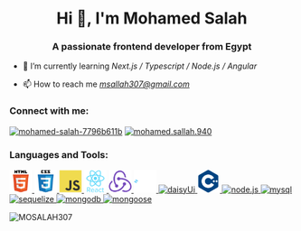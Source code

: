 <h1 align="center">Hi 👋, I'm Mohamed Salah</h1>
<h3 align="center">A passionate frontend developer from Egypt</h3>


- 🌱 I’m currently learning *Next.js / Typescript / Node.js / Angular*

- 📫 How to reach me *msallah307@gmail.com*



<h3 align="left">Connect with me:</h3>
<p align="left">
<a href="https://www.linkedin.com/in/mohamed-salah-7796b611b/" target="blank"><img align="center" src="https://raw.githubusercontent.com/rahuldkjain/github-profile-readme-generator/master/src/images/icons/Social/linked-in-alt.svg" alt="mohamed-salah-7796b611b" height="30" width="40" /></a>
<a href="https://www.facebook.com/mohamed.sallah.940" target="blank"><img align="center" src="https://raw.githubusercontent.com/rahuldkjain/github-profile-readme-generator/master/src/images/icons/Social/facebook.svg" alt="mohamed.sallah.940" height="30" width="40" /></a>
</p>

<h3 align="left">Languages and Tools:</h3>
<p align="left">
    <a href="https://www.w3.org/html/" target="_blank" rel="noreferrer"> <img src="https://raw.githubusercontent.com/devicons/devicon/master/icons/html5/html5-original-wordmark.svg" alt="html5" width="40" height="40"/>
    </a>
    <a href="https://www.w3schools.com/css/" target="_blank" rel="noreferrer"> <img src="https://raw.githubusercontent.com/devicons/devicon/master/icons/css3/css3-original-wordmark.svg" alt="css3" width="40" height="40"/>
    </a> 
    <a href="https://developer.mozilla.org/en-US/docs/Web/JavaScript" target="_blank" rel="noreferrer"> <img src="https://raw.githubusercontent.com/devicons/devicon/master/icons/javascript/javascript-original.svg" alt="javascript" width="40" height="40"/> 
    </a> 
    <a href="https://reactjs.org/" target="_blank" rel="noreferrer"> <img src="https://raw.githubusercontent.com/devicons/devicon/master/icons/react/react-original-wordmark.svg" alt="react" width="40" height="40"/>
    </a>
    <a href="https://redux.js.org" target="_blank" rel="noreferrer"> <img src="https://raw.githubusercontent.com/devicons/devicon/master/icons/redux/redux-original.svg" alt="redux" width="40" height="40"/> 
    </a>
    <a href="https://tailwindcss.com/" target="_blank" rel="noreferrer"> <img src="https://raw.githubusercontent.com/devicons/devicon/55609aa5bd817ff167afce0d965585c92040787a/icons/tailwindcss/tailwindcss-original-wordmark.svg" alt="tailwind" width="40" height="40"/> 
    </a> 
    <a href="https://daisyui.com/" target="_blank" rel="noreferrer"> <img src="https://seeklogo.com/images/D/daisyui-logo-D369F9B1BF-seeklogo.com.png" alt="daisyUi" width="40" height="40"/>
    </a>
    <a href="https://cplusplus.com/" target="_blank" rel="noreferrer"> <img src="https://raw.githubusercontent.com/devicons/devicon/55609aa5bd817ff167afce0d965585c92040787a/icons/cplusplus/cplusplus-plain.svg" alt="cpp" width="40" height="40"/>
    </a>
    <a href="https://nodejs.org/en" target="_blank" rel="noreferrer"> <img src="https://www.svgrepo.com/show/376337/node-js.svg" alt="node.js" width="40" height="40"/>
    </a>
    <a href="https://www.mysql.com/" target="_blank" rel="noreferrer"> <img src="https://www.svgrepo.com/show/303251/mysql-logo.svg" alt="mysql" width="40" height="40"/>
    </a>
    <a href="https://sequelize.org/" target="_blank" rel="noreferrer"> <img src="https://www.svgrepo.com/show/354333/sequelize.svg" alt="sequelize" width="40" height="40"/>
    </a>
    <a href="https://www.mongodb.com/cloud/atlas/lp/try4?utm_source=google&utm_campaign=search_gs_pl_evergreen_atlas_core_prosp-brand_gic-null_emea-eg_ps-all_desktop_eng_lead&utm_term=mongodb%20com&utm_medium=cpc_paid_search&utm_ad=e&utm_ad_campaign_id=12212624392&adgroup=115749716783&cq_cmp=12212624392&gad_source=1&gclid=Cj0KCQiA-62tBhDSARIsAO7twbboibMFmyvPvvEVE0KPkTAINwuTdTAynPkaIPDOprBv9tgJvEwYf6YaAsE7EALw_wcB" target="_blank" rel="noreferrer"> <img src="https://logowik.com/content/uploads/images/mongodb9740.logowik.com.webp" alt="mongodb" width="40" height="40"/>
    </a>
    <a href="https://mongoosejs.com/" target="_blank" rel="noreferrer"> <img src="https://cdn.worldvectorlogo.com/logos/mongoose-1.svg" alt="mongoose" width="40" height="40"/>
    </a>
</p>

<p><img align="center" src="https://github-readme-stats.vercel.app/api/top-langs?username=MOSALAH307&show_icons=true&locale=en&layout=compact" alt="MOSALAH307" /></p>
